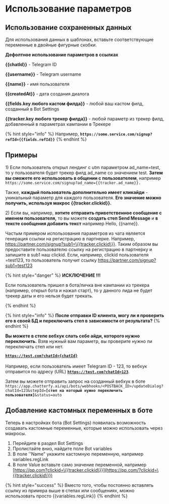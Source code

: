 # Использование параметров

## Использование сохраненных данных

Для использования данных в шаблонах, вставьте соответствующие переменные в двойные фигурные скобки.



**Дефолтное использование параметров в ссылках**

**\{{chatId\}}** - Telegram ID

**\{{username\}}** - Telegram username

**\{{name\}}** - имя пользователя

**\{{createdAt\}}** - дата создания диалога

**\{{fields.key любого кастом филда\}}** - любой ваш кастом филд, созданный в Bot Settings

**\{{tracker.key любого трекер филда\}}** - любой параметр из трекер филд, добавленный в параметрах кампании в Трекере

{% hint style="info" %}
Например, **`https://some.service.com/signup?refId={{fields.refId}}`**
{% endhint %}



## Примеры



1\) Если пользователь открыл лендинг с utm параметром ad\_name=test, то у пользователя будет трекер филд ad\_name со значением test. **Затем вы сможете его использовать в общении с пользователем**, например `https://some.service.com/signup?ad_name={{tracker.ad_name}}.`&#x20;

Также, **каждый пользователь дополнительно имеет кликайди** - уникальный параметр для каждого пользователя. **Его значение можно получить, используя макрос \{{tracker.clickid\}}.**



2\) Если вы, например, **хотите** **отправить приветственное сообщение с именем пользователя,** то вы можете **создать степ Send Message** и **в тексте сообщения добавить текст** например Hello, \{{name\}}.

Частым примером использования параметров из чата является генерация ссылки на регистрацию в партнерке. Например, https://partner.com/signup?sub1=\{{tracker.clickid\}}. Таким образом вы предоставите пользователю ссылку на регистрацию в партнерку и запишите в sub1 наш clickid. Если, например, clickid пользователя =test123, то пользователь получит ссылку https://partner.com/signup?sub1=test123



{% hint style="danger" %}
**ИСКЛЮЧЕНИЕ !!!**

Если пользователь пришел в бота/личка вне кампании из трекера (например, открыл бота и нажал старт), то у данного лида не будет трекер даты и его нельзя будет трекать.


{% endhint %}

{% hint style="info" %}
**После отправки ID клиента, могу ли я проверить его в своей БД и переключить степ в зависимости от результата?**
{% endhint %}

**Вы можете в степе вебхук слать себе айди, которого нужно переключить.** Взяв нужный вам параметр, вы проверите нужно ли переключать степ или нет.

[**`https://test.com?chatId={chatId}`**](https://test.com/?chatId={chatId}\&stepId={stepId})\
\
&#x20;Например, если пользователь имеет Telegram ID - 123, то вебхук отправится по адресу (URL) [**`https://test.com?chatId=123`**](https://test.com/?chatId={chatId}\&stepId={stepId}). &#x20;

Затем вы можете отправить запрос на созданный вебхук в боте `https://app.chatterfy.ai/api/bots/webhooks/<POSTBACK_ID>/updateDialog?chatId=123&stepId=`**`[степ на который нужно переключить пользователя]`**`&status=auto`





## Добавление кастомных переменных в боте



Теперь в настройках бота (Bot Settings) появилась возможность создавать кастомные переменные, которые можно использовать через макросы.

1. Перейдите в раздел Bot Settings&#x20;
2. Пролистайте вниз, найдите поле Bot variables&#x20;
3. В поле ''Name" укажите кастомную переменную, например variables.regLink&#x20;
4. В поле Value вставьте само значение переменной, например [https://pp.com?clickid=\{{tracker.clickid\}}](https://pp.com/?clickid=\{{tracker.clickid\}})

{% hint style="success" %}
Вместо того, чтобы постоянно вставлять ссылку из примера выше в степах или сообщениях, можно использовать просто \{{variables.regLink\}}
{% endhint %}

